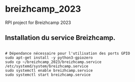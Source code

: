 # breizhcamp_2023
RPI project for Breizhcamp 2023


## Installation du service Breizhcamp. 


```shell

# Dépendance nécessaire pour l'utilisation des ports GPIO
sudo apt-get install -y python3-gpiozero
sudo cp ~/breizhcamp_2023/breizhcamp.service /etc/systemd/system/breizhcamp.service
sudo systemctl enable breizhcamp.service
sudo systemctl start breizhcamp.service

```